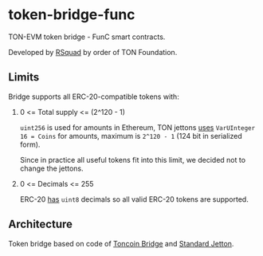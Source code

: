 # token-bridge-func

TON-EVM token bridge - FunC smart contracts.

Developed by [RSquad](https://rsquad.io/) by order of TON Foundation.

## Limits

Bridge supports all ERC-20-compatible tokens with:

1. 0 <= Total supply <= (2^120 - 1)

    `uint256` is used for amounts in Ethereum, TON jettons [uses](https://github.com/ton-blockchain/ton/blob/ba8f700e26620707f8ff14e46cc9a040a1b3f97c/crypto/block/block.tlb#L116) `VarUInteger 16 = Coins` for amounts, maximum is `2^120 - 1` (124 bit in serialized form). 

    Since in practice all useful tokens fit into this limit, we decided not to change the jettons.


2. 0 <= Decimals <= 255 

    ERC-20 [has](https://eips.ethereum.org/EIPS/eip-20) `uint8` decimals so all valid ERC-20 tokens are supported. 

## Architecture

Token bridge based on code of [Toncoin Bridge](https://github.com/ton-blockchain/bridge-func) and [Standard Jetton](https://github.com/ton-blockchain/token-contract).
